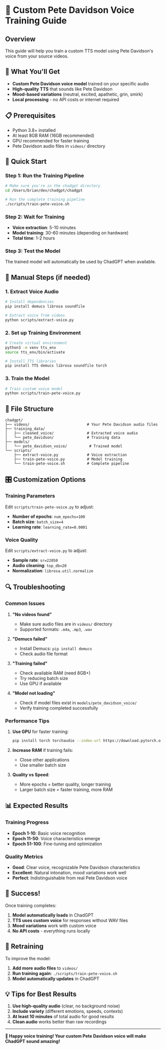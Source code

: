# 🎤 Custom Pete Davidson Voice Training Guide

## **Overview**
This guide will help you train a custom TTS model using Pete Davidson's voice from your source videos.

## **🎯 What You'll Get**
- **Custom Pete Davidson voice model** trained on your specific audio
- **High-quality TTS** that sounds like Pete Davidson
- **Mood-based variations** (neutral, excited, apathetic, grin, smirk)
- **Local processing** - no API costs or internet required

## **📋 Prerequisites**
- Python 3.8+ installed
- At least 8GB RAM (16GB recommended)
- GPU recommended for faster training
- Pete Davidson audio files in `videos/` directory

## **🚀 Quick Start**

### **Step 1: Run the Training Pipeline**
```bash
# Make sure you're in the chadgpt directory
cd /Users/brian/dev/chadgpt/chadgpt

# Run the complete training pipeline
./scripts/train-pete-voice.sh
```

### **Step 2: Wait for Training**
- **Voice extraction**: 5-10 minutes
- **Model training**: 30-60 minutes (depending on hardware)
- **Total time**: 1-2 hours

### **Step 3: Test the Model**
The trained model will automatically be used by ChadGPT when available.

## **🔧 Manual Steps (if needed)**

### **1. Extract Voice Audio**
```bash
# Install dependencies
pip install demucs librosa soundfile

# Extract voice from videos
python scripts/extract-voice.py
```

### **2. Set up Training Environment**
```bash
# Create virtual environment
python3 -m venv tts_env
source tts_env/bin/activate

# Install TTS libraries
pip install TTS demucs librosa soundfile torch
```

### **3. Train the Model**
```bash
# Train custom voice model
python scripts/train-pete-voice.py
```

## **📁 File Structure**
```
chadgpt/
├── videos/                          # Your Pete Davidson audio files
├── training_data/
│   ├── cleaned_voice/               # Extracted voice audio
│   └── pete_davidson/               # Training data
├── models/
│   └── pete_davidson_voice/          # Trained model
└── scripts/
    ├── extract-voice.py             # Voice extraction
    ├── train-pete-voice.py          # Model training
    └── train-pete-voice.sh          # Complete pipeline
```

## **🎛️ Customization Options**

### **Training Parameters**
Edit `scripts/train-pete-voice.py` to adjust:
- **Number of epochs**: `num_epochs=100`
- **Batch size**: `batch_size=4`
- **Learning rate**: `learning_rate=0.0001`

### **Voice Quality**
Edit `scripts/extract-voice.py` to adjust:
- **Sample rate**: `sr=22050`
- **Audio cleaning**: `top_db=20`
- **Normalization**: `librosa.util.normalize`

## **🔍 Troubleshooting**

### **Common Issues**

1. **"No videos found"**
   - Make sure audio files are in `videos/` directory
   - Supported formats: `.m4a`, `.mp3`, `.wav`

2. **"Demucs failed"**
   - Install Demucs: `pip install demucs`
   - Check audio file format

3. **"Training failed"**
   - Check available RAM (need 8GB+)
   - Try reducing batch size
   - Use GPU if available

4. **"Model not loading"**
   - Check if model files exist in `models/pete_davidson_voice/`
   - Verify training completed successfully

### **Performance Tips**

1. **Use GPU** for faster training:
   ```bash
   pip install torch torchaudio --index-url https://download.pytorch.org/whl/cu118
   ```

2. **Increase RAM** if training fails:
   - Close other applications
   - Use smaller batch size

3. **Quality vs Speed**:
   - More epochs = better quality, longer training
   - Larger batch size = faster training, more RAM

## **📊 Expected Results**

### **Training Progress**
- **Epoch 1-10**: Basic voice recognition
- **Epoch 11-50**: Voice characteristics emerge
- **Epoch 51-100**: Fine-tuning and optimization

### **Quality Metrics**
- **Good**: Clear voice, recognizable Pete Davidson characteristics
- **Excellent**: Natural intonation, mood variations work well
- **Perfect**: Indistinguishable from real Pete Davidson voice

## **🎉 Success!**

Once training completes:
1. **Model automatically loads** in ChadGPT
2. **TTS uses custom voice** for responses without WAV files
3. **Mood variations** work with custom voice
4. **No API costs** - everything runs locally

## **🔄 Retraining**

To improve the model:
1. **Add more audio files** to `videos/`
2. **Run training again**: `./scripts/train-pete-voice.sh`
3. **Model automatically updates** in ChadGPT

## **💡 Tips for Best Results**

1. **Use high-quality audio** (clear, no background noise)
2. **Include variety** (different emotions, speeds, contexts)
3. **At least 10 minutes** of total audio for good results
4. **Clean audio** works better than raw recordings

---

**🎤 Happy voice training! Your custom Pete Davidson voice will make ChadGPT sound amazing!**
